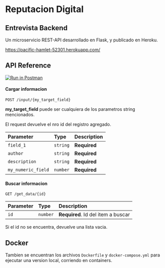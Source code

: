 # Reputacion Digital

## Entrevista Backend

Un microservicio REST-API desarrollado en Flask, y publicado en Heroku.

https://pacific-hamlet-52301.herokuapp.com/

## API Reference

[![Run in Postman](https://run.pstmn.io/button.svg)](https://app.getpostman.com/run-collection/15284643-1760ff8e-ecbb-4722-9d30-5e8bdb7eac78?action=collection%2Ffork&collection-url=entityId%3D15284643-1760ff8e-ecbb-4722-9d30-5e8bdb7eac78%26entityType%3Dcollection%26workspaceId%3D75b966fd-d035-429a-ba09-f3392793f925)

#### Cargar informacion

```http
POST /input/{my_target_field}
```

**my_target_field** puede ser cualquiera de los parametros string mencionados.

El request devuelve el nro id del registro agregado.

| Parameter          | Type     | Description  |
| :----------------- | :------- | :----------- |
| `field_1`          | `string` | **Required** |
| `author`           | `string` | **Required** |
| `description`      | `string` | **Required** |
| `my_numeric_field` | `number` | **Required** |

#### Buscar informacion

```http
GET /get_data/{id}
```

| Parameter | Type     | Description                        |
| :-------- | :------- | :--------------------------------- |
| `id`      | `number` | **Required**. Id del item a buscar |

Si el id no se encuentra, devuelve una lista vacia.

## Docker

Tambien se encuentran los archivos `Dockerfile` y `docker-compose.yml` para ejecutar una version local, corriendo en containers.
